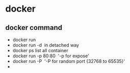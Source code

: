 # docker
## docker command
- docker run <image>   
- docker run -d <image> in detached way
- docker ps    list all container 
- docker run -p 80:80 <image> '-p for expose'
- docker run -P <image> '-P for random port {32768 to 65535}'
- 